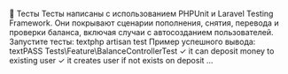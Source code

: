 🧪 Тесты
Тесты написаны с использованием PHPUnit и Laravel Testing Framework. Они покрывают сценарии пополнения, снятия, перевода и проверки баланса, включая случаи с автосозданием пользователей.
Запустите тесты:
textphp artisan test
Пример успешного вывода:
textPASS Tests\Feature\BalanceControllerTest
✓ it can deposit money to existing user
✓ it creates user if not exists on deposit
...
